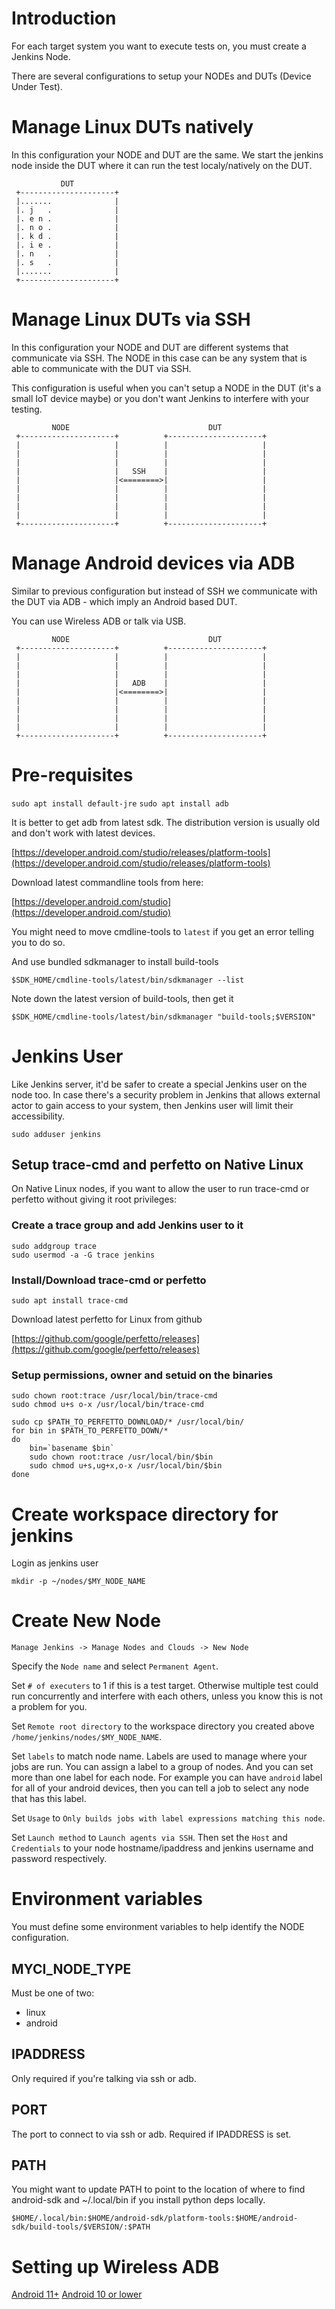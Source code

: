 # Introduction

For each target system you want to execute tests on, you must create a Jenkins
Node.

There are several configurations to setup your NODEs and DUTs (Device Under
Test).

# Manage Linux DUTs natively

In this configuration your NODE and DUT are the same. We start the jenkins node
inside the DUT where it can run the test localy/natively on the DUT.

               DUT
     +---------------------+
     |.......              |
     |. j   .              |
     |. e n .              |
     |. n o .              |
     |. k d .              |
     |. i e .              |
     |. n   .              |
     |. s   .              |
     |.......              |
     +---------------------+

# Manage Linux DUTs via SSH

In this configuration your NODE and DUT are different systems that communicate
via SSH. The NODE in this case can be any system that is able to communicate
with the DUT via SSH.

This configuration is useful when you can't setup a NODE in the DUT (it's
a small IoT device maybe) or you don't want Jenkins to interfere with your
testing.

             NODE                               DUT
     +---------------------+          +---------------------+
     |                     |          |                     |
     |                     |          |                     |
     |                     |          |                     |
     |                     |   SSH    |                     |
     |                     |<========>|                     |
     |                     |          |                     |
     |                     |          |                     |
     |                     |          |                     |
     |                     |          |                     |
     +---------------------+          +---------------------+

# Manage Android devices via ADB

Similar to previous configuration but instead of SSH we communicate with the
DUT via ADB - which imply an Android based DUT.

You can use Wireless ADB or talk via USB.

             NODE                               DUT
     +---------------------+          +---------------------+
     |                     |          |                     |
     |                     |          |                     |
     |                     |          |                     |
     |                     |   ADB    |                     |
     |                     |<========>|                     |
     |                     |          |                     |
     |                     |          |                     |
     |                     |          |                     |
     |                     |          |                     |
     +---------------------+          +---------------------+

# Pre-requisites

`sudo apt install default-jre`
`sudo apt install adb`

It is better to get adb from latest sdk. The distribution version is usually
old and don't work with latest devices.

[https://developer.android.com/studio/releases/platform-tools](https://developer.android.com/studio/releases/platform-tools)

Download latest commandline tools from here:

[https://developer.android.com/studio](https://developer.android.com/studio)

You might need to move cmdline-tools to `latest` if you get an error telling
you to do so.

And use bundled sdkmanager to install build-tools

`$SDK_HOME/cmdline-tools/latest/bin/sdkmanager --list`

Note down the latest version of build-tools, then get it

`$SDK_HOME/cmdline-tools/latest/bin/sdkmanager "build-tools;$VERSION"`

# Jenkins User

Like Jenkins server, it'd be safer to create a special Jenkins user on the node
too. In case there's a security problem in Jenkins that allows external actor
to gain access to your system, then Jenkins user will limit their
accessibility.

`sudo adduser jenkins`

## Setup trace-cmd and perfetto on Native Linux

On Native Linux nodes, if you want to allow the user to run trace-cmd or
perfetto without giving it root privileges:

### Create a trace group and add Jenkins user to it

```
sudo addgroup trace
sudo usermod -a -G trace jenkins
```

### Install/Download trace-cmd or perfetto

`sudo apt install trace-cmd`

Download latest perfetto for Linux from github

[https://github.com/google/perfetto/releases](https://github.com/google/perfetto/releases)

### Setup permissions, owner and setuid on the binaries

```
sudo chown root:trace /usr/local/bin/trace-cmd
sudo chmod u+s o-x /usr/local/bin/trace-cmd
```

```
sudo cp $PATH_TO_PERFETTO_DOWNLOAD/* /usr/local/bin/
for bin in $PATH_TO_PERFETTO_DOWN/*
do
	bin=`basename $bin`
	sudo chown root:trace /usr/local/bin/$bin
	sudo chmod u+s,ug+x,o-x /usr/local/bin/$bin
done
```

# Create workspace directory for jenkins

Login as jenkins user

`mkdir -p ~/nodes/$MY_NODE_NAME`

# Create New Node

	Manage Jenkins -> Manage Nodes and Clouds -> New Node

Specify the `Node name` and select `Permanent Agent`.

Set `# of executers` to 1 if this is a test target. Otherwise multiple test
could run concurrently and interfere with each others, unless you know this is
not a problem for you.

Set `Remote root directory` to the workspace directory you created above
`/home/jenkins/nodes/$MY_NODE_NAME`.

Set `labels` to match node name. Labels are used to manage where your jobs are
run. You can assign a label to a group of nodes. And you can set more than one
label for each node. For example you can have `android` label for all of your
android devices, then you can tell a job to select any node that has this
label.

Set `Usage` to `Only builds jobs with label expressions matching this node`.

Set `Launch method` to `Launch agents via SSH`. Then set the `Host` and
`Credentials` to your node hostname/ipaddress and jenkins username and
password respectively.

# Environment variables

You must define some environment variables to help identify the NODE
configuration.

## MYCI_NODE_TYPE

Must be one of two:
- linux
- android

## IPADDRESS

Only required if you're talking via ssh or adb.

## PORT

The port to connect to via ssh or adb. Required if IPADDRESS is set.

## PATH

You might want to update PATH to point to the location of where to find
android-sdk and ~/.local/bin if you install python deps locally.

`$HOME/.local/bin:$HOME/android-sdk/platform-tools:$HOME/android-sdk/build-tools/$VERSION/:$PATH`

# Setting up Wireless ADB

[Android 11+](https://developer.android.com/studio/command-line/adb#connect-to-a-device-over-wi-fi-android-11+)
[Android 10 or lower](https://developer.android.com/studio/command-line/adb#wireless)
